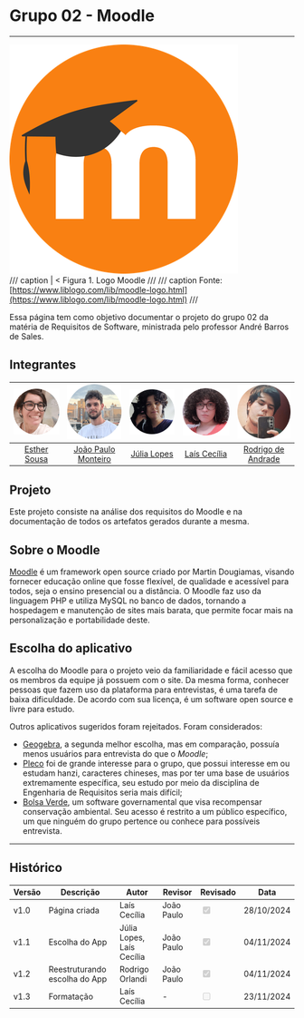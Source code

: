 # Grupo 02 - Moodle
---

![Logo Moodle](./img/logo.png)</br>
/// caption | <
Figura 1. Logo Moodle
///
/// caption
Fonte: [https://www.liblogo.com/lib/moodle-logo.html](https://www.liblogo.com/lib/moodle-logo.html)
///

Essa página tem como objetivo documentar o projeto do grupo 02 da matéria de Requisitos de Software, ministrada pelo professor André Barros de Sales.

## Integrantes
 
| ![Esther](./img/Est.png) | ![João](./img/Jp.png)| ![Júlia](./img/Jl.png) | ![Laís](./img/Lc.png) | ![Rodrigo](./img/Rod.png) |
|:-----------------------:|:-------------------:|:---------------------:|:--------------------:|:------------------------:|
| [Esther Sousa](https://github.com/EstherSousa)| [João Paulo Monteiro](https://github.com/joaombc) | [Júlia Lopes](https://github.com/WonnzDA) | [Laís Cecília](https://github.com/Laisczt) | [Rodrigo de Andrade](https://github.com/OrlandiRodrigo ) 

## Projeto

Este projeto consiste na análise dos requisitos do Moodle e na documentação de todos os artefatos gerados durante a mesma.

## Sobre o Moodle

[Moodle](https://moodle.org/) é um framework open source criado por Martin Dougiamas, visando fornecer educação online que fosse flexível, de qualidade e acessível para todos, seja o ensino presencial ou a distância. O Moodle faz uso da linguagem PHP e utiliza MySQL no banco de dados, tornando a hospedagem e manutenção de sites mais barata, que permite focar mais na personalização e portabilidade deste.

## Escolha do aplicativo

A escolha do Moodle para o projeto veio da familiaridade e fácil acesso que os membros da equipe já possuem com o site. Da mesma forma, conhecer pessoas que fazem uso da plataforma para entrevistas, é uma tarefa de baixa dificuldade. De acordo com sua licença, é um software open source e livre para estudo.

Outros aplicativos sugeridos foram rejeitados. Foram considerados: 

* [Geogebra](https://www.geogebra.org/), a segunda melhor escolha, mas em comparação, possuía menos usuários para entrevista do que o *Moodle*; 
* [Pleco](https://www.pleco.com/) foi de grande interesse para o grupo, que possui interesse em ou estudam hanzi, caracteres chineses, mas por ter uma base de usuários extremamente específica, seu estudo por meio da disciplina de Engenharia de Requisitos seria mais difícil; 
* [Bolsa Verde](https://www.gov.br/pt-br/apps/bolsa-verde), um software governamental que visa recompensar conservação ambiental. Seu acesso é restrito a um público específico, um que ninguém do grupo pertence ou conhece para possíveis entrevista. 

---

## Histórico

| Versão | Descrição      | Autor                     | Revisor          | Revisado                                                        | Data       |
|--------|----------------|---------------------------|------------------|-----------------------------------------------------------------|------------|
| v1.0   | Página criada  | Laís Cecília              | João Paulo       |<input type="checkbox" onclick="return false;" disabled checked/>| 28/10/2024 |
| v1.1   | Escolha do App | Júlia Lopes, Laís Cecília | João Paulo       |<input type="checkbox" onclick="return false;" disabled checked/>| 04/11/2024 |
| v1.2   | Reestruturando escolha do App | Rodrigo Orlandi | João Paulo  |<input type="checkbox" onclick="return false;" disabled checked/>| 04/11/2024 |
| v1.3   | Formatação     | Laís Cecília              | -                |<input type="checkbox" onclick="return false;" disabled/>        | 23/11/2024 |


